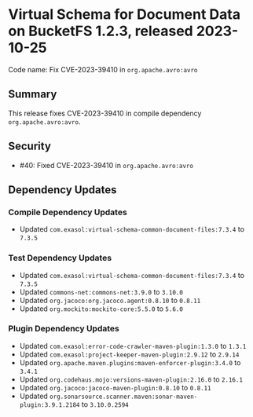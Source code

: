 # Virtual Schema for Document Data on BucketFS 1.2.3, released 2023-10-25

Code name: Fix CVE-2023-39410 in `org.apache.avro:avro`

## Summary

This release fixes CVE-2023-39410 in compile dependency `org.apache.avro:avro`.

## Security

* #40: Fixed CVE-2023-39410 in `org.apache.avro:avro`

## Dependency Updates

### Compile Dependency Updates

* Updated `com.exasol:virtual-schema-common-document-files:7.3.4` to `7.3.5`

### Test Dependency Updates

* Updated `com.exasol:virtual-schema-common-document-files:7.3.4` to `7.3.5`
* Updated `commons-net:commons-net:3.9.0` to `3.10.0`
* Updated `org.jacoco:org.jacoco.agent:0.8.10` to `0.8.11`
* Updated `org.mockito:mockito-core:5.5.0` to `5.6.0`

### Plugin Dependency Updates

* Updated `com.exasol:error-code-crawler-maven-plugin:1.3.0` to `1.3.1`
* Updated `com.exasol:project-keeper-maven-plugin:2.9.12` to `2.9.14`
* Updated `org.apache.maven.plugins:maven-enforcer-plugin:3.4.0` to `3.4.1`
* Updated `org.codehaus.mojo:versions-maven-plugin:2.16.0` to `2.16.1`
* Updated `org.jacoco:jacoco-maven-plugin:0.8.10` to `0.8.11`
* Updated `org.sonarsource.scanner.maven:sonar-maven-plugin:3.9.1.2184` to `3.10.0.2594`
